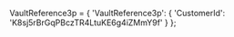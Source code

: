 VaultReference3p = {
    'VaultReference3p': {
        'CustomerId': 'K8sj5rBrGqPBczTR4LtuKE6g4iZMmY9f'
    }
};